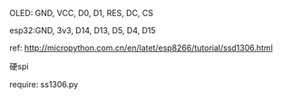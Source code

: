 OLED: GND, VCC, D0, D1, RES, DC, CS

esp32:GND, 3v3, D14, D13, D5, D4, D15

ref: http://micropython.com.cn/en/latet/esp8266/tutorial/ssd1306.html 

硬spi

require: ss1306.py


